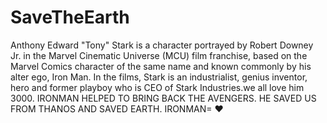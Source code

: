 # SaveTheEarth
Anthony Edward "Tony" Stark is a character portrayed by Robert Downey Jr. in the Marvel Cinematic Universe (MCU) film franchise, based on the Marvel Comics character of the same name and known commonly by his alter ego, Iron Man. In the films, Stark is an industrialist, genius inventor, hero and former playboy who is CEO of Stark Industries.we all love him 3000. IRONMAN HELPED TO BRING BACK THE AVENGERS. HE SAVED US FROM THANOS AND SAVED EARTH.
       IRONMAN= :heart:

